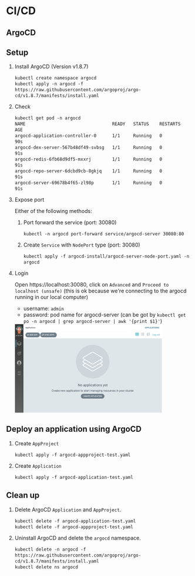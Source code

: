 # CI/CD

## ArgoCD

## Setup

1. Install ArgoCD (Version v1.8.7)

    ```
    kubectl create namespace argocd
    kubectl apply -n argocd -f https://raw.githubusercontent.com/argoproj/argo-cd/v1.8.7/manifests/install.yaml
    ```

1. Check
    ```
    kubectl get pod -n argocd
    NAME                                 READY   STATUS    RESTARTS   AGE
    argocd-application-controller-0      1/1     Running   0          90s
    argocd-dex-server-567b48df49-svbsg   1/1     Running   0          91s
    argocd-redis-6fb68d9df5-mxxrj        1/1     Running   0          91s
    argocd-repo-server-6dcbd9cb-8gkjq    1/1     Running   0          91s
    argocd-server-69678b4f65-zl98p       1/1     Running   0          91s
    ```

1. Expose port

    Either of the following methods:

    1. Port forward the service (port: 30080)

        ```
        kubectl -n argocd port-forward service/argocd-server 30080:80
        ```

    1. Create `Service` with `NodePort` type (port: 30080)

        ```
        kubectl apply -f argocd-install/argocd-server-node-port.yaml -n argocd
        ```

1. Login

    Open https://localhost:30080, click on `Advanced` and `Proceed to localhost (unsafe)` (this is ok because we're connecting to the argocd running in our local computer)

    - username: `admin`
    - password: pod name for argocd-server (can be got by `kubectl get po -n argocd | grep argocd-server | awk '{print $1}'`)

    <img src="argocd.png" width="400"/>

## Deploy an application using ArgoCD

1. Create `AppProject`
    ```
    kubectl apply -f argocd-appproject-test.yaml
    ```
1. Create `Application`


    ```
    kubectl apply -f argocd-application-test.yaml
    ```

## Clean up

1. Delete ArgoCD `Application` and `AppProject`.

    ```
    kubectl delete -f argocd-application-test.yaml
    kubectl delete -f argocd-appproject-test.yaml
    ```

1. Uninstall ArgoCD and delete the `argocd` namespace.

    ```
    kubectl delete -n argocd -f https://raw.githubusercontent.com/argoproj/argo-cd/v1.8.7/manifests/install.yaml
    kubectl delete ns argocd
    ```
